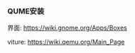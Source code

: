 ### QUME安装
   界面:
  https://wiki.gnome.org/Apps/Boxes

   viture:
   https://wiki.qemu.org/Main_Page
